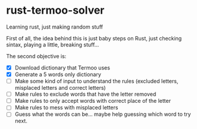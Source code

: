# rust-termoo-solver
Learning rust, just making random stuff

First of all, the idea behind this is just baby steps on Rust, just checking sintax, playing a little, breaking stuff...

The second objective is:

- [X] Download dictionary that Termoo uses
- [X] Generate a 5 words only dictionary
- [ ] Make some kind of input to understand the rules (excluded letters, misplaced letters and correct letters)
- [ ] Make rules to exclude words that have the letter removed
- [ ] Make rules to only accept words with correct place of the letter
- [ ] Make rules to mess with misplaced letters
- [ ] Guess what the words can be... maybe help guessing which word to try next.
